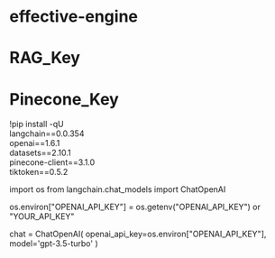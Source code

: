 # effective-engine

# RAG_Key

# Pinecone_Key

!pip install -qU \
    langchain==0.0.354 \
    openai==1.6.1 \
    datasets==2.10.1 \
    pinecone-client==3.1.0 \
    tiktoken==0.5.2

import os
from langchain.chat_models import ChatOpenAI

os.environ["OPENAI_API_KEY"] = os.getenv("OPENAI_API_KEY") or "YOUR_API_KEY"

chat = ChatOpenAI(
    openai_api_key=os.environ["OPENAI_API_KEY"],
    model='gpt-3.5-turbo'
)
